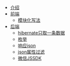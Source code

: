 * [介绍](README.md)
* [前端]()
    * [模块化写法](source/Js-module.md)
* [后端]()
    * [hibernate只取一条数据](source/hibernate-unique-result.md)
    * [枚举](source/enum.md)
    * [响应json](source/response-json.md)
    * [json属性过滤](source/json-property-filter.md)
    * [微信JSSDK](source/wechat-jssdk-config.md)